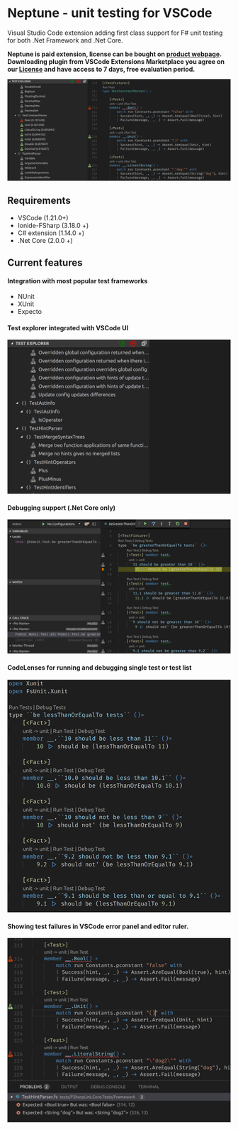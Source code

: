 # Neptune - unit testing for VSCode

Visual Studio Code extension adding first class support for F# unit testing for both .Net Framework and .Net Core.

**Neptune is paid extension, license can be bought on [product webpage](https://gumroad.com/l/NeptunePlugin). Downloading plugin from VSCode Extensions Marketplace you agree on our [License](LICENSE.md) and have access to 7 days, free evaluation period.**

![](Img/Screenshot%20from%202018-03-27%2000.32.40.png)

## Requirements

* VSCode (1.21.0+)
* Ionide-FSharp (3.18.0 +)
* C# extension (1.14.0 +)
* .Net Core (2.0.0 +)

## Current features

#### Integration with most popular test frameworks

* NUnit
* XUnit
* Expecto

#### Test explorer integrated with VSCode UI

![](Img/Screenshot%20from%202018-03-27%2000.26.58.png)

#### Debugging support (.Net Core only)

![](Img/Screenshot%20from%202018-03-27%2014.35.14.png)

#### CodeLenses for running and debugging single test or test list

![](Img/Screenshot%20from%202018-03-27%2000.41.55.png)

#### Showing test failures in VSCode error panel and editor ruler.

![](Img/Screenshot%20from%202018-03-27%2000.48.44.png)
